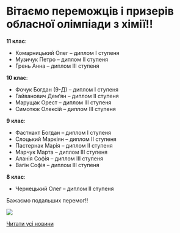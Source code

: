 # Вітаємо переможців і призерів обласної олімпіади з хімії!!

**11 клас**:

- Комарницький Олег – диплом I ступеня
- Музичук Петро – диплом II ступеня
- Грень Анна – диплом III ступеня

**10 клас**:

- Фочук Богдан (9-Д) – диплом I ступеня
- Гайванович Дем’ян – диплом II ступеня
- Марущак Орест – диплом III ступеня
- Симотюк Олексій – диплом III ступеня

**9 клас**:

- Фастнахт Богдан – диплом I ступеня
- Слоцький Маркіян – диплом II ступеня
- Пастернак Марія – диплом II ступеня
- Марчук Марта – диплом III ступеня
- Аланія Софія – диплом III ступеня
- Вагін Софія – диплом III ступеня

**8 клас**:

- Чернецький Олег – диплом II ступеня

Бажаємо подальших перемог!!


![](/images/blog/вітаємо-переможців-і-призерів-обласної-олімпіади-з/chim.jpg)


[Читати усі новини](/news)

